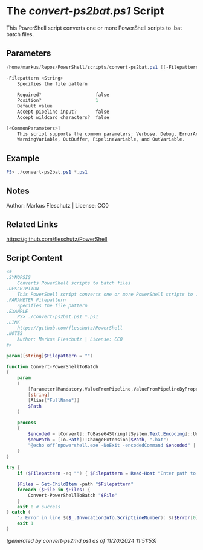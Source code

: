 The *convert-ps2bat.ps1* Script
===========================

This PowerShell script converts one or more PowerShell scripts to .bat batch files.

Parameters
----------
```powershell
/home/markus/Repos/PowerShell/scripts/convert-ps2bat.ps1 [[-Filepattern] <String>] [<CommonParameters>]

-Filepattern <String>
    Specifies the file pattern
    
    Required?                    false
    Position?                    1
    Default value                
    Accept pipeline input?       false
    Accept wildcard characters?  false

[<CommonParameters>]
    This script supports the common parameters: Verbose, Debug, ErrorAction, ErrorVariable, WarningAction, 
    WarningVariable, OutBuffer, PipelineVariable, and OutVariable.
```

Example
-------
```powershell
PS> ./convert-ps2bat.ps1 *.ps1

```

Notes
-----
Author: Markus Fleschutz | License: CC0

Related Links
-------------
https://github.com/fleschutz/PowerShell

Script Content
--------------
```powershell
<#
.SYNOPSIS
	Converts PowerShell scripts to batch files
.DESCRIPTION
	This PowerShell script converts one or more PowerShell scripts to .bat batch files.
.PARAMETER Filepattern
	Specifies the file pattern
.EXAMPLE
	PS> ./convert-ps2bat.ps1 *.ps1
.LINK
	https://github.com/fleschutz/PowerShell
.NOTES
	Author: Markus Fleschutz | License: CC0
#>

param([string]$Filepattern = "")

function Convert-PowerShellToBatch
{
    param
    (
        [Parameter(Mandatory,ValueFromPipeline,ValueFromPipelineByPropertyName)]
        [string]
        [Alias("FullName")]
        $Path
    )
 
    process
    {
        $encoded = [Convert]::ToBase64String([System.Text.Encoding]::Unicode.GetBytes((Get-Content -Path $Path -Raw -Encoding UTF8)))
        $newPath = [Io.Path]::ChangeExtension($Path, ".bat")
        "@echo off`npowershell.exe -NoExit -encodedCommand $encoded" | Set-Content -Path $newPath -Encoding Ascii
    }
}
 
try {
	if ($Filepattern -eq "") { $Filepattern = Read-Host "Enter path to the PowerShell script(s)" }

	$Files = Get-ChildItem -path "$Filepattern"
	foreach ($File in $Files) {
		Convert-PowerShellToBatch "$File"
	}
	exit 0 # success
} catch {
	"⚠️ Error in line $($_.InvocationInfo.ScriptLineNumber): $($Error[0])"
	exit 1
}
```

*(generated by convert-ps2md.ps1 as of 11/20/2024 11:51:53)*
